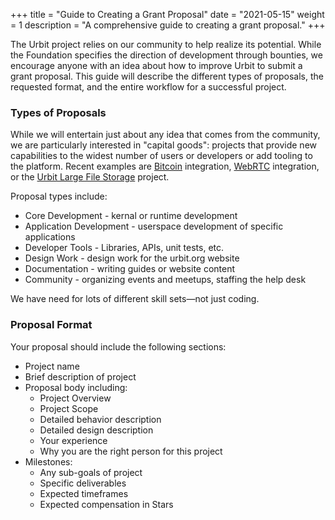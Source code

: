 +++
title = "Guide to Creating a Grant Proposal"
date = "2021-05-15"
weight = 1
description = "A comprehensive guide to creating a grant proposal."
+++

The Urbit project relies on our community to help realize its potential. While the Foundation specifies the direction of
development through bounties, we encourage anyone with an idea about how to improve Urbit to submit a grant proposal. This
guide will describe the different types of proposals, the requested format, and the entire workflow for a successful project.

### Types of Proposals

While we will entertain just about any idea that comes from the community, we are particularly interested in "capital goods":
projects that provide new capabilities to the widest number of users or developers or add tooling to the platform. Recent
examples are [Bitcoin](/grants/bitcoin-full-node-provider-and-wallet) integration, [WebRTC](/grants/webrtc-gall-agent-and-external-app)
integration, or the [Urbit Large File Storage](/grants/urbit-lfs-filehosting) project.

Proposal types include:

- Core Development - kernal or runtime development
- Application Development - userspace development of specific applications
- Developer Tools - Libraries, APIs, unit tests, etc.
- Design Work - design work for the urbit.org website
- Documentation - writing guides or website content
- Community - organizing events and meetups, staffing the help desk

We have need for lots of different skill sets&mdash;not just coding.

### Proposal Format

Your proposal should include the following sections:

- Project name
- Brief description of project
- Proposal body including:
  - Project Overview
  - Project Scope
  - Detailed behavior description
  - Detailed design description
  - Your experience
  - Why you are the right person for this project
- Milestones:
  - Any sub-goals of project
  - Specific deliverables
  - Expected timeframes
  - Expected compensation in Stars
